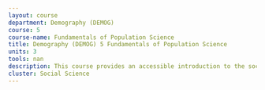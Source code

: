 ```yaml
---
layout: course 
department: Demography (DEMOG)
course: 5
course-name: Fundamentals of Population Science
title: Demography (DEMOG) 5 Fundamentals of Population Science
units: 3
tools: nan
description: This course provides an accessible introduction to the social science of demography. The course is organized around cases in which population issues raise policy or ethical dilemmas (example - China's one child policy). Through these cases, students will learn how demographers use models and data to acquire knowledge about population. Throughout the course, students will also learn to read, interpret, evaluate, and produce tabular and graphical representations of population data.
cluster: Social Science
---
```

